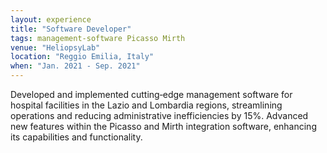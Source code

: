 ```yaml
---
layout: experience
title: "Software Developer"
tags: management-software Picasso Mirth
venue: "HeliopsyLab"
location: "Reggio Emilia, Italy"
when: "Jan. 2021 ‑ Sep. 2021"
---
```


Developed and implemented cutting‑edge management software for hospital facilities in the Lazio and Lombardia regions, streamlining
operations and reducing administrative inefficiencies by 15%.
Advanced new features within the Picasso and Mirth integration software, enhancing its capabilities and functionality.